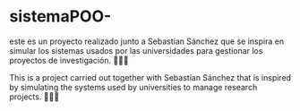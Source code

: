 # sistemaPOO-
este es un proyecto realizado junto a Sebastían Sánchez que se inspira en simular los sistemas usados por las universidades para gestionar los proyectos de investigación. :rocket::rocket::rocket:

This is a project carried out together with Sebastían Sánchez that is inspired by simulating the systems used by universities to manage research projects. 🚀🚀🚀
